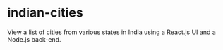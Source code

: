 # indian-cities
View a list of cities from various states in India using a React.js UI and a Node.js back-end.
